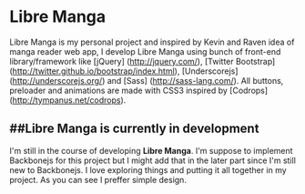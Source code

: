 Libre Manga
===========

Libre Manga is my personal project and inspired by Kevin and Raven idea of manga reader web app, I develop Libre Manga using bunch of front-end library/framework like [jQuery] (http://jquery.com/), [Twitter Bootstrap] (http://twitter.github.io/bootstrap/index.html), [Underscorejs] (http://underscorejs.org/) and [Sass] (http://sass-lang.com/). All buttons, preloader and animations are made with CSS3 inspired by [Codrops] (http://tympanus.net/codrops).

##Libre Manga is currently in development
---------------------------------------

I'm still in the course of developing **Libre Manga**. I'm suppose to implement Backbonejs for this project but I might add that in the later part since I'm still new to Backbonejs. I love exploring things and putting it all together in my project. As you can see I preffer simple design.


